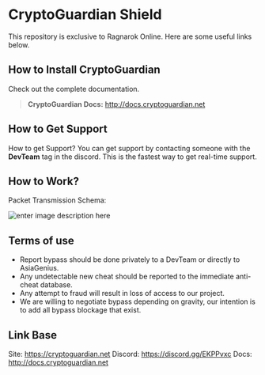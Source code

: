 # CryptoGuardian Shield

This repository is exclusive to Ragnarok Online. Here are some useful links below.

## How to Install CryptoGuardian
Check out the complete documentation.

> **CryptoGuardian Docs:** http://docs.cryptoguardian.net


## How to Get Support
How to get Support?
You can get support by contacting someone with the **DevTeam** tag in the discord. This is the fastest way to get real-time support.


## How to Work?

Packet Transmission Schema:

![enter image description here](https://image.prntscr.com/image/OGbL2IxeR_2EOCAl8HrLIQ.png)

## Terms of use ##
- Report bypass should be done privately to a DevTeam or directly to AsiaGenius.
- Any undetectable new cheat should be reported to the immediate anti-cheat database.
- Any attempt to fraud will result in loss of access to our project.
- We are willing to negotiate bypass depending on gravity, our intention is to add all bypass blockage that exist.

## Link Base
Site: https://cryptoguardian.net
Discord: https://discord.gg/EKPPvxc
Docs: http://docs.cryptoguardian.net